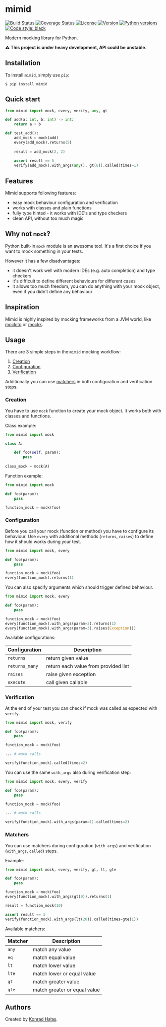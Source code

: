 # mimid

[![Build Status](https://travis-ci.org/konradhalas/mimid.svg?branch=master)](https://travis-ci.org/konradhalas/mimid)
[![Coverage Status](https://coveralls.io/repos/github/konradhalas/mimid/badge.svg?branch=master)](https://coveralls.io/github/konradhalas/mimid?branch=master)
[![License](https://img.shields.io/pypi/l/mimid.svg)](https://pypi.python.org/pypi/mimid/)
[![Version](https://img.shields.io/pypi/v/mimid.svg)](https://pypi.python.org/pypi/mimid/)
[![Python versions](https://img.shields.io/pypi/pyversions/mimid.svg)](https://pypi.python.org/pypi/mimid/)
[![Code style: black](https://img.shields.io/badge/code%20style-black-000000.svg)](https://github.com/ambv/black)

Modern mocking library for Python.

**⚠️ This project is under heavy development, API could be unstable.**

## Installation

To install `mimid`, simply use `pip`:

```
$ pip install mimid
```

## Quick start


```python
from mimid import mock, every, verify, any, gt

def add(a: int, b: int) -> int:
    return a + b

def test_add():
    add_mock = mock(add)
    every(add_mock).returns(5)    
    
    result = add_mock(2, 2)
    
    assert result == 5
    verify(add_mock).with_args(any(), gt(0)).called(times=1)
```

## Features

Mimid supports following features:

- easy mock behaviour configuration and verification
- works with classes and plain functions
- fully type hinted - it works with IDE's and type checkers
- clean API, without too much magic

## Why not `mock`?

Python built-in `mock` module is an awesome tool. It's a first choice if you want to mock something in your tests.

However it has a few disadvantages:

- it doesn't work well with modern IDEs (e.g. auto completion) and type checkers
- it's difficult to define different behaviours for different cases
- it allows too much freedom, you can do anything with your mock object, even if you didn't define any behaviour

## Inspiration

Mimid is highly inspired by mocking frameworks from a JVM world, like [mockito] or [mockk].

## Usage

There are 3 simple steps in the `mimid` mocking workflow:

1. [Creation](#creation)
2. [Configuration](#configuration)
3. [Verification](#verification)

Additionally you can use [matchers](#matchers) in both configuration and verification steps. 

### Creation

You have to use `mock` function to create your mock object. It works both with classes and functions.

Class example:

```python
from mimid import mock

class A:

    def foo(self, param):
        pass
        
class_mock = mock(A) 
```

Function example:

```python
from mimid import mock

def foo(param):
    pass

function_mock = mock(foo)
```

### Configuration

Before you call your mock (function or method) you have to configure its behaviour. Use `every` with additional
methods (`returns`, `raises`) to define how it should works during your test.

```python
from mimid import mock, every

def foo(param):
    pass

function_mock = mock(foo)
every(function_mock).returns(1)
``` 

You can also specify arguments which should trigger defined behaviour.

```python
from mimid import mock, every

def foo(param):
    pass

function_mock = mock(foo)
every(function_mock).with_args(param=2).returns(1)
every(function_mock).with_args(param=3).raises(Exception())
```

Available configurations:

| Configuration    | Description                           |
| ---------------- | ------------------------------------- |
| `returns`        | return given value                    |
| `returns_many`   | return each value from provided list  |
| `raises`         | raise given exception                 | 
| `execute`        | call given callable                   | 

### Verification

At the end of your test you can check if mock was called as expected with `verify`.

```python
from mimid import mock, verify

def foo(param):
    pass

function_mock = mock(foo)

... # mock calls

verify(function_mock).called(times=2)
```

You can use the same `with_args` also during verification step:

```python
from mimid import mock, every, verify

def foo(param):
    pass

function_mock = mock(foo)

... # mock calls

verify(function_mock).with_args(param=1).called(times=2)
```

### Matchers

You can use matchers during configuration (`with_args`) and verification (`with_args`, `called`) steps.

Example:

```python
from mimid import mock, every, verify, gt, lt, gte

def foo(param):
    pass

function_mock = mock(foo)
every(function_mock).with_args(gt(0)).returns(1)

result = function_mock(10)

assert result == 1
verify(function_mock).with_args(lt(20)).called(times=gte(1))

```

Available matchers:

| Matcher          | Description                           |
| ---------------- | ------------------------------------- |
| `any`            | match any value                       |
| `eq`             | match equal value                     |
| `lt`             | match lower value                     | 
| `lte`            | match lower or equal value            | 
| `gt`             | match greater value                   | 
| `gte`            | match greater or equal value          | 

## Authors

Created by [Konrad Hałas][halas-homepage].

[halas-homepage]: https://konradhalas.pl
[mockito]: https://site.mockito.org
[mockk]: https://github.com/mockk/mockk
